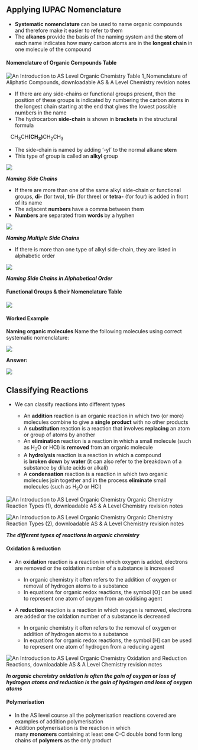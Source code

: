Applying IUPAC Nomenclature
---------------------------

* <b>Systematic nomenclature </b>can be used to name organic compounds and therefore make it easier to refer to them
* The <b>alkanes</b> provide the basis of the naming system and the <b>stem</b> of each name indicates how many carbon atoms are in the <b>longest chain </b>in one molecule of the compound

#### Nomenclature of Organic Compounds Table

![An Introduction to AS Level Organic Chemistry Table 1_Nomenclature of Aliphatic Compounds, downloadable AS & A Level Chemistry revision notes](3.1-An-Introduction-to-AS-Level-Organic-Chemistry-Table-1_Nomenclature-of-Aliphatic-Compounds.png)

* If there are any side-chains or functional groups present, then the position of these groups is indicated by numbering the carbon atoms in the longest chain starting at the end that gives the lowest possible numbers in the name
* The hydrocarbon <b>side-chain </b>is shown in <b>brackets </b>in the structural formula

   CH<sub>3</sub>CH<b>(CH</b><sub><b>3</b></sub><b>)</b>CH<sub>2</sub>CH<sub>3</sub>

* The side-chain is named by adding ‘-yl’ to the normal alkane <b>stem</b>
* This type of group is called an <b>alkyl </b>group

![](10.1.3-Naming-Side-Chain.png)

*<b>Naming Side Chains</b>*

* If there are more than one of the same alkyl side-chain or functional groups, <b>di-</b> (for two), <b>tri-</b> (for three) or <b>tetra-</b> (for four) is added in front of its name
* The adjacent <b>numbers </b>have a comma between them
* <b>Numbers </b>are separated from <b>words </b>by a hyphen

![](10.1.3-Naming-Multiple-Side-Chains.png)

*<b>Naming Multiple Side Chains</b>*

* If there is more than one type of alkyl side-chain, they are listed in alphabetic order

![](10.1.3-Naming-Side-Chains-in-Alphabetic-Order.png)

*<b>Naming Side Chains in Alphabetical Order</b>*

#### Functional Groups & their Nomenclature Table

![](3.1-An-Introduction-to-AS-Level-Organic-Chemistry-Functional-Group-Nomenclature_1.png)

#### Worked Example

<b>Naming organic molecules </b>Name the following molecules using correct systematic nomenclature:

![](Copy-of-WE-Naming-organic-molecules.png)

<b>Answer:</b>

![](3.1.3-Nomenclature-worked-example.png)

Classifying Reactions
---------------------

* We can classify reactions into different types

  + An <b>addition </b>reaction is an organic reaction in which two (or more) molecules combine to give a <b>single</b> <b>product</b> with no other products
  + A <b>substitution </b>reaction is a reaction that involves <b>replacing</b> an atom or group of atoms by another
  + An <b>elimination </b>reaction is a reaction in which a small molecule (such as H<sub>2</sub>O or HCl) is <b>removed</b> from an organic molecule
  + A <b>hydrolysis </b>reaction is a reaction in which a compound is <b>broken</b> <b>down</b> by <b>water</b> (it can also refer to the breakdown of a substance by dilute acids or alkali)
  + A <b>condensation </b>reaction is a reaction in which two organic molecules join together and in the process <b>eliminate</b> small molecules (such as H<sub>2</sub>O or HCl)

![An Introduction to AS Level Organic Chemistry Organic Chemistry Reaction Types (1), downloadable AS & A Level Chemistry revision notes](3.1-An-Introduction-to-AS-Level-Organic-Chemistry-Organic-Chemistry-Reaction-Types-1.png)

![An Introduction to AS Level Organic Chemistry Organic Chemistry Reaction Types (2), downloadable AS & A Level Chemistry revision notes](3.1-An-Introduction-to-AS-Level-Organic-Chemistry-Organic-Chemistry-Reaction-Types-2.png)

*<b>The different types of reactions in organic chemistry</b>*

#### Oxidation & reduction

* An <b>oxidation </b>reaction is a reaction in which oxygen is added, electrons are removed or the oxidation number of a substance is increased

  + In organic chemistry it often refers to the addition of oxygen or removal of hydrogen atoms to a substance
  + In equations for organic redox reactions, the symbol [O] can be used to represent one atom of oxygen from an oxidising agent

* A <b>reduction </b>reaction is a reaction in which oxygen is removed, electrons are added or the oxidation number of a substance is decreased

  + In organic chemistry it often refers to the removal of oxygen or addition of hydrogen atoms to a substance
  + In equations for organic redox reactions, the symbol [H] can be used to represent one atom of hydrogen from a reducing agent

![An Introduction to AS Level Organic Chemistry Oxidation and Reduction Reactions, downloadable AS & A Level Chemistry revision notes](3.1-An-Introduction-to-AS-Level-Organic-Chemistry-Oxidation-and-Reduction-Reactions_2.png)

*<b>In organic chemistry oxidation is often the gain of oxygen or loss of hydrogen atoms and reduction is the gain of hydrogen and loss of oxygen atoms</b>*

#### Polymerisation

* In the AS level course all the polymerisation reactions covered are examples of addition polymerisation
* Addition polymerisation is the reaction in which many <b>monomers</b> containing at least one C-C double bond form long chains of <b>polymers</b> as the only product